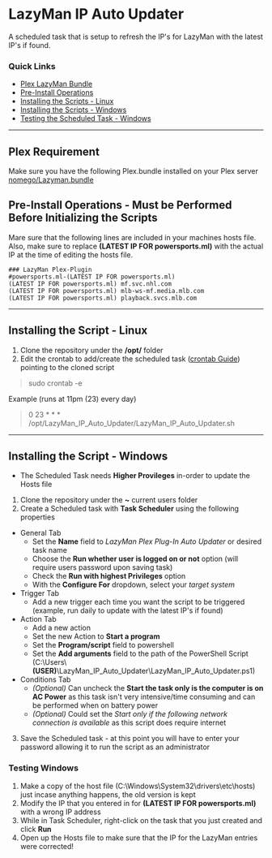 # LazyMan IP Auto Updater
A scheduled task that is setup to refresh the IP's for LazyMan with the latest IP's if found.

### Quick Links
* [Plex LazyMan Bundle](https://github.com/N3rdP1um23/LazyMan_IP_Auto_Updater#plex-requirement)
* [Pre-Install Operations](https://github.com/N3rdP1um23/LazyMan_IP_Auto_Updater#pre-install-operations---must-be-performed-before-initializing-the-scripts)
* [Installing the Scripts - Linux](https://github.com/N3rdP1um23/LazyMan_IP_Auto_Updater#installing-the-script---linux)
* [Installing the Scripts - Windows](https://github.com/N3rdP1um23/LazyMan_IP_Auto_Updater#installing-the-script---windows)
* [Testing the Scheduled Task - Windows](https://github.com/N3rdP1um23/LazyMan_IP_Auto_Updater#testing-windows)

____

## Plex Requirement
Make sure you have the following Plex.bundle installed on your Plex server [nomego/Lazyman.bundle](https://github.com/nomego/Lazyman.bundle)

## Pre-Install Operations - Must be Performed Before Initializing the Scripts
Mare sure that the following lines are included in your machines hosts file.  Also, make sure to replace **(LATEST IP FOR powersports.ml)** with the actual IP at the time of editing the hosts file.
```
### LazyMan Plex-Plugin
#powersports.ml-(LATEST IP FOR powersports.ml)
(LATEST IP FOR powersports.ml) mf.svc.nhl.com
(LATEST IP FOR powersports.ml) mlb-ws-mf.media.mlb.com
(LATEST IP FOR powersports.ml) playback.svcs.mlb.com
```

____

## Installing the Script - Linux
1. Clone the repository under the  **/opt/** folder
2. Edit the crontab to add/create the scheduled task ([crontab Guide](https://crontab.guru/)) pointing to the cloned script
> sudo crontab -e

Example (runs at 11pm (23) every day)
> 0 23 * * * /opt/LazyMan_IP_Auto_Updater/LazyMan_IP_Auto_Updater.sh

____

## Installing the Script - Windows
* The Scheduled Task needs **Higher Provileges** in-order to update the Hosts file
1. Clone the repository under the  **~** current users folder
2. Create a Scheduled task with **Task Scheduler** using the following properties
  - General Tab
    - Set the **Name** field to *LazyMan Plex Plug-In Auto Updater* or desired task name
    - Choose the **Run whether user is logged on or not** option (will require users password upon saving task)
    - Check the **Run with highest Privileges** option
    - With the **Configure For** dropdown, select your *target system*
  - Trigger Tab
    - Add a new trigger each time you want the script to be triggered (example, run daily to update with the latest IP's if found)
  - Action Tab
    - Add a new action
    - Set the new Action to **Start a program**
    - Set the **Program/script** field to powershell
    - Set the **Add arguments** field to the path of the PowerShell Script (C:\Users\\**(USER)**\LazyMan_IP_Auto_Updater\LazyMan_IP_Auto_Updater.ps1)
  - Conditions Tab
    - *(Optional)* Can uncheck the **Start the task only is the computer is on AC Power** as this task isn't very intensive/time consuming and can be performed when on battery power
    - *(Optional)* Could set the *Start only if the following network connection is available* as this script does require internet
3. Save the Scheduled task - at this point you will have to enter your password allowing it to run the script as an administrator


### Testing Windows
1. Make a copy of the host file (C:\Windows\System32\drivers\etc\hosts) just incase anything happens, the old version is kept
2. Modify the IP that you entered in for **(LATEST IP FOR powersports.ml)** with a wrong IP address
2. While in Task Scheduler, right-click on the task that you just created and click **Run**
3. Open up the Hosts file to make sure that the IP for the LazyMan entries were corrected!
